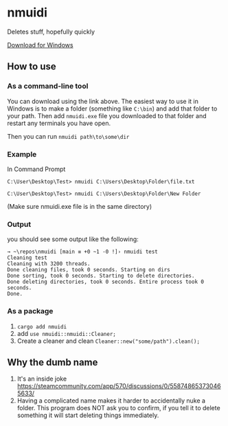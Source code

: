 # nmuidi

Deletes stuff, hopefully quickly

[Download for Windows](https://nightly.link/Dillonb/nmuidi/workflows/build/main/nmuidi-windows.zip)

## How to use

### As a command-line tool

You can download using the link above. The easiest way to use it in Windows is to make a folder (something like `C:\bin`) and add that folder to your path. Then add `nmuidi.exe` file you downloaded to that folder and restart any terminals you have open.

Then you can run `nmuidi path\to\some\dir` 

### Example

In Command Prompt

`C:\User\Desktop\Test> nmuidi C:\Users\Desktop\Folder\file.txt`

`C:\User\Desktop\Test> nmuidi C:\Users\Desktop\Folder\New Folder`

(Make sure nmuidi.exe file is in the same directory)

### Output

you should see some output like the following:
```PS
→ ~\repos\nmuidi [main ≡ +0 ~1 -0 !]› nmuidi test
Cleaning test
Cleaning with 3200 threads.
Done cleaning files, took 0 seconds. Starting on dirs
Done sorting, took 0 seconds. Starting to delete directories.
Done deleting directories, took 0 seconds. Entire process took 0 seconds.
Done.
```

### As a package

1. `cargo add nmuidi`
2. add `use nmuidi::nmuidi::Cleaner;`
3. Create a cleaner and clean `Cleaner::new("some/path").clean();`


## Why the dumb name

1. It's an inside joke <https://steamcommunity.com/app/570/discussions/0/558748653730465633/>
2. Having a complicated name makes it harder to accidentally nuke a folder. This program does NOT ask you to confirm, if you tell it to delete something it will start deleting things immediately.

